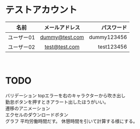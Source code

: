 # テストアカウント


| 名前 |メールアドレス| パスワード |
| ------------------ | :----------------------------: | -------------------------: |
| ユーザー01 | dummy@test.com | dummy123456 |
| ユーザー02 | test@test.com | test123456 |


<br/>

# TODO
バリデーション topエラーを右のキャラクターから吹き出し<br/>
勤怠ボタンを押すときアラート出したほうがいい。<br/>
遷移のアニメーション<br/>
エクセルのダウンロードボタン<br/>
グラフ 平均労働時間だす。 休憩時間を引いて計算する様にする。
